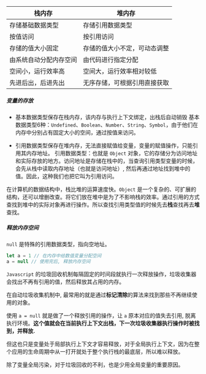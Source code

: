 | 栈内存     | 堆内存            |
| ---------- | ----------------- |
| 存储基础数据类型  | 存储引用数据类型 |
| 按值访问  | 按引用访问 |
| 存储的值大小固定  | 存储的值大小不定，可动态调整 |
| 由系统自动分配内存空间  | 由代码进行指定分配 |
| 空间小，运行效率高  | 空间大，运行效率相对较低 |
| 先进后出，后进先出  | 无序存储，可根据引用直接获取 |

##### 变量的存放

- 基本数据类型保存在栈内存，该内存与执行上下文绑定，出栈后自动销毁
	基本数据类型6种：`Undefined`、`Boolean`、`Number`、`String`、`Symbol`，由于他们在内存中分别占有固定大小的空间，通过按值来访问。
	
- 引用数据类型保存在堆内存，无法直接赋值给变量，变量的赋值操作，只能引用其内存地址。
	引用数据类型：也就是 `Object` 对象，它的存储分为访问地址和实际存放的地方。访问地址是存储在栈中的，当查询引用类型变量的时候，会先从栈中读取内存地址（也就是访问地址）, 然后再通过地址找到堆中的值。因此，这种我们也把它叫为引用访问。

在计算机的数据结构中，栈比堆的运算速度快。`Object` 是一个复杂的、可扩展的结构，还可以增删改查。将它们放在堆中是为了不影响栈的效率。通过引用的方式查找到堆中的实际对象再进行操作。所以查找引用类型值的时候先去**栈**查找再去**堆**查找。


##### 释放内存空间

`null` 是特殊的引用数据类型，指向空地址。

```js
let a = 1 // 在内存中给数值变量分配空间
a = null // 使用完后, 释放内存空间
```

`Javascript` 的垃圾回收机制每隔固定的时间段就执行一次释放操作，垃圾收集器会找出不再有引用的值，然后释放其占用的内存。

在自动垃圾收集机制中, 最常用的就是通过**标记清除**的算法来找到那些不再继续使用的对象。

使用 `a = null` 就是做了一个释放引用的操作，让 `a` 原本对应的值失去引用, 脱离执行环境。**这个值就会在当前执行上下文出栈，下一次垃圾收集器执行操作时被找到，并释放.**

但这也只是变量处于局部执行上下文才容易释放，对于全局执行上下文，因为在整个应用的生命周期中从一打开就处于整个执行栈的最底层，所以难以释放。

除了变量全局污染，对于垃圾回收的不利，也是少用全局变量的重要原因。
